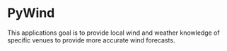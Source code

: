 # PyWind

This applications goal is to provide local wind and weather knowledge of specific venues to provide more accurate wind forecasts.
